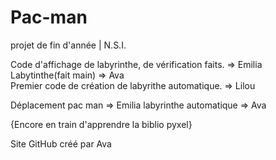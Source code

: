 # Pac-man
projet de fin d'année | N.S.I.

Code d'affichage de labyrinthe, de vérification faits. => Emilia  
Labytinthe(fait main) => Ava  
Premier code de création de labyrithe automatique. => Lilou 

 Déplacement pac man => Emilia
 labyrinthe automatique => Ava

{Encore en train d'apprendre la biblio pyxel}


Site GitHub créé par Ava
